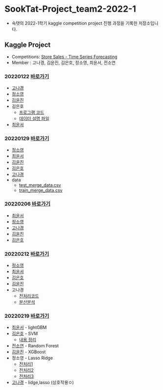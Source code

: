 # SookTat-Project_team2-2022-1
- 숙탯의 2022-1학기 kaggle competition project 진행 과정을 기록한 저장소입니다. 

## Kaggle Project

- Competitions: [Store Sales - Time Series Forecasting](https://www.kaggle.com/c/store-sales-time-series-forecasting)
- Member : 고나경, 김윤진, 김은호, 정소영, 최윤서, 전소연



### 20220122  [바로가기](https://github.com/YunSeo00/Sooktat-Project_team2-2022-1/tree/main/ProjectCode/20220122)
  - [고나경](https://github.com/YunSeo00/Sooktat-Project_team2-2022-1/blob/main/ProjectCode/20220122/train%20EDA.py)
  - [정소영](https://github.com/soyoung0101/Project/blob/main/0122.ipynb)
  - [김윤진](https://github.com/YunSeo00/Sooktat-Project_team2-2022-1/blob/main/ProjectCode/20220122/eda_yj.ipynb)
  - 김은호
    - [프로그램 코드](https://github.com/YunSeo00/Sooktat-Project_team2-2022-1/blob/main/ProjectCode/20220122/store-sales.ipynb)
    - [데이터 설명 파일](https://github.com/YunSeo00/Sooktat-Project_team2-2022-1/blob/main/ProjectCode/20220122/data.md)
  - [최윤서](https://github.com/YunSeo00/Sooktat-Project_team2-2022-1/blob/main/ProjectCode/20220122/CYS_220122.ipynb)

  
### 20220129  [바로가기](https://github.com/YunSeo00/Sooktat-Project_team2-2022-1/tree/main/ProjectCode/20220129)
  - [정소영](https://github.com/soyoung0101/Project/blob/main/0129.ipynb)
  - [최윤서](https://github.com/YunSeo00/Sooktat-Project_team2-2022-1/blob/main/ProjectCode/20220129/220129.ipynb)
  - [김윤진](https://github.com/YunSeo00/Sooktat-Project_team2-2022-1/blob/main/ProjectCode/20220129/yunjin)
  - [김은호](https://github.com/YunSeo00/Sooktat-Project_team2-2022-1/blob/main/ProjectCode/20220129/store-sales.ipynb)
  - [고나경](https://github.com/YunSeo00/Sooktat-Project_team2-2022-1/blob/main/ProjectCode/20220129/train%20EDA.ipynb)
  - data
    - [test_merge_data.csv](https://drive.google.com/file/d/16AX3ieYQ2wgcRiN4HOOObLca5AWCc9c4/view?usp=sharing)
    - [train_merge_data.csv](https://drive.google.com/file/d/1kzDh_5SQtDutFxSy0iAdUkCqBaI5CDdY/view?usp=sharing)


### 20220206  [바로가기](https://github.com/YunSeo00/Sooktat-Project_team2-2022-1/tree/main/ProjectCode/20220206)
  - [최윤서](https://github.com/YunSeo00/Sooktat-Project_team2-2022-1/blob/main/ProjectCode/20220206/220206.ipynb)
  - [정소영](https://github.com/soyoung0101/Project/blob/main/20220206_soyoung.ipynb)
  - [고나경](https://github.com/YunSeo00/Sooktat-Project_team2-2022-1/blob/main/ProjectCode/20220206/0206NK.ipynb)
  - [김윤진](https://github.com/YunSeo00/Sooktat-Project_team2-2022-1/blob/main/ProjectCode/20220206/%EC%A0%84%EC%B2%98%EB%A6%AC-Copy1.ipynb)
  - [김은호](https://github.com/YunSeo00/Sooktat-Project_team2-2022-1/blob/main/ProjectCode/20220206/3%EC%A3%BC%EC%B0%A8.ipynb)


### 20220212  [바로가기](https://github.com/YunSeo00/Sooktat-Project_team2-2022-1/tree/main/ProjectCode/20220212)
  - [정소영](https://github.com/soyoung0101/Project/blob/main/20220212.ipynb)
  - [최윤서](https://github.com/YunSeo00/Sooktat-Project_team2-2022-1/blob/main/ProjectCode/20220212/220212_YS.ipynb)
  - [김은호](https://github.com/YunSeo00/Sooktat-Project_team2-2022-1/blob/fae9a44b578abaea61a0ea11e9c0b67aa0af7f86/ProjectCode/20220212/4%EC%A3%BC%EC%B0%A8.ipynb)
  - [김윤진](https://github.com/YunSeo00/Sooktat-Project_team2-2022-1/blob/main/ProjectCode/20220212/0212YJ.ipynb)
  - 고나경
    - [전처리코드](https://github.com/YunSeo00/Sooktat-Project_team2-2022-1/blob/main/ProjectCode/20220212/0212nk.ipynb) 
    - [분산분석](https://github.com/YunSeo00/Sooktat-Project_team2-2022-1/blob/main/ProjectCode/20220212/0212%EB%B6%84%EC%82%B0%EB%B6%84%EC%84%9D.ipynb)

### 20220219 [바로가기](https://github.com/YunSeo00/Sooktat-Project_team2-2022-1/tree/main/ProjectCode/220219)
- [최윤서](https://github.com/YunSeo00/Sooktat-Project_team2-2022-1/blob/main/ProjectCode/220219/220219.ipynb) - lightGBM 
- [김은호](https://github.com/YunSeo00/Sooktat-Project_team2-2022-1/blob/a6ab14b0b252e65660a63e92ba4082b867e1dea8/ProjectCode/220219/SVM.ipynb) - SVM
   - [내용 정리](https://aeolian-fifth-c40.notion.site/SVM-Support-Vector-Machine-a82f118043434a998444fcc72ef3602d)
- [전소연](https://github.com/YunSeo00/Sooktat-Project_team2-2022-1/blob/main/ProjectCode/220219/0219%20%EB%9E%9C%EB%8D%A4%ED%8F%AC%EB%A0%88%EC%8A%A4%ED%8A%B8.ipynb) - Random Forest
- [김윤진](https://github.com/YunSeo00/Sooktat-Project_team2-2022-1/blob/a6ab14b0b252e65660a63e92ba4082b867e1dea8/ProjectCode/220219/XGBoost.ipynb) - XGBoost
- 정소영 - Lasso Ridge
  - [전처리1](https://github.com/YunSeo00/Sooktat-Project_team2-2022-1/blob/main/ProjectCode/220219/20220219-%EB%A6%BF%EC%A7%80%26%EB%9D%BC%EC%8F%98(%EA%B0%81%EA%B0%81%20%EC%A0%84%EC%B2%98%EB%A6%AC).ipynb)
  - [전처리2](https://github.com/YunSeo00/Sooktat-Project_team2-2022-1/blob/main/ProjectCode/220219/20220219_%EB%A6%BF%EC%A7%80%26%EB%9D%BC%EC%8F%98(ColumnTransformer%20%EC%A0%84%EC%B2%98%EB%A6%AC).ipynb)
  - [전처리3](https://github.com/YunSeo00/Sooktat-Project_team2-2022-1/blob/main/ProjectCode/220219/20220219_%EB%A6%BF%EC%A7%80%26%EB%9D%BC%EC%8F%98(%EC%98%A4%EB%8A%98%EB%8B%A4%EC%8B%9C%EC%8B%9C%EB%8F%84).ipynb) 
- [고나경](https://github.com/YunSeo00/Sooktat-Project_team2-2022-1/blob/main/ProjectCode/220219/0219nk.ipynb) - lidge,lasso (상호작용ㅇ)
